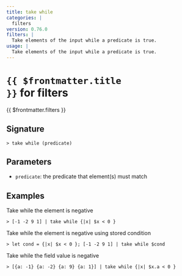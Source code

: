```yaml
---
title: take while
categories: |
  filters
version: 0.76.0
filters: |
  Take elements of the input while a predicate is true.
usage: |
  Take elements of the input while a predicate is true.
---
```


# <code>{{ $frontmatter.title }}</code> for filters

<div class='command-title'>{{ $frontmatter.filters }}</div>

## Signature

```> take while (predicate)```

## Parameters

 -  `predicate`: the predicate that element(s) must match

## Examples

Take while the element is negative
```shell
> [-1 -2 9 1] | take while {|x| $x < 0 }
```

Take while the element is negative using stored condition
```shell
> let cond = {|x| $x < 0 }; [-1 -2 9 1] | take while $cond
```

Take while the field value is negative
```shell
> [{a: -1} {a: -2} {a: 9} {a: 1}] | take while {|x| $x.a < 0 }
```
